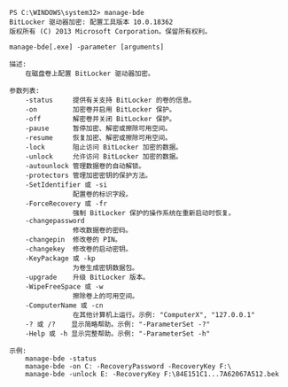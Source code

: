     PS C:\WINDOWS\system32> manage-bde
    BitLocker 驱动器加密: 配置工具版本 10.0.18362
    版权所有 (C) 2013 Microsoft Corporation。保留所有权利。
    
    manage-bde[.exe] -parameter [arguments]
    
    描述:
        在磁盘卷上配置 BitLocker 驱动器加密。
    
    参数列表:
        -status     提供有关支持 BitLocker 的卷的信息。
        -on         加密卷并启用 BitLocker 保护。
        -off        解密卷并关闭 BitLocker 保护。
        -pause      暂停加密、解密或擦除可用空间。
        -resume     恢复加密、解密或擦除可用空间。
        -lock       阻止访问 BitLocker 加密的数据。
        -unlock     允许访问 BitLocker 加密的数据。
        -autounlock 管理数据卷的自动解锁。
        -protectors 管理加密密钥的保护方法。
        -SetIdentifier 或 -si
                    配置卷的标识字段。
        -ForceRecovery 或 -fr
                    强制 BitLocker 保护的操作系统在重新启动时恢复。
        -changepassword
                    修改数据卷的密码。
        -changepin  修改卷的 PIN。
        -changekey  修改卷的启动密钥。
        -KeyPackage 或 -kp
                    为卷生成密钥数据包。
        -upgrade    升级 BitLocker 版本。
        -WipeFreeSpace 或 -w
                    擦除卷上的可用空间。
        -ComputerName 或 -cn
                    在其他计算机上运行。示例: "ComputerX", "127.0.0.1"
        -? 或 /?    显示简略帮助。示例: "-ParameterSet -?"
        -Help 或 -h 显示完整帮助。示例: "-ParameterSet -h"
    
    示例:
        manage-bde -status
        manage-bde -on C: -RecoveryPassword -RecoveryKey F:\
        manage-bde -unlock E: -RecoveryKey F:\84E151C1...7A62067A512.bek

